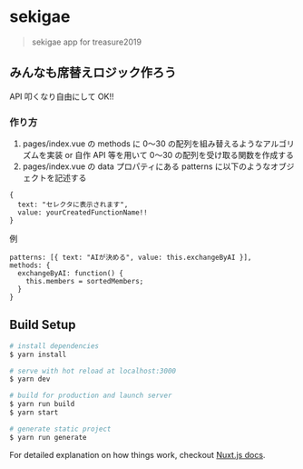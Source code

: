 # sekigae

> sekigae app for treasure2019

## みんなも席替えロジック作ろう

API 叩くなり自由にして OK!!

### 作り方

1. pages/index.vue の methods に 0〜30 の配列を組み替えるようなアルゴリズムを実装 or 自作 API 等を用いて 0〜30 の配列を受け取る関数を作成する
2. pages/index.vue の data プロパティにある patterns に以下のようなオブジェクトを記述する

```
{
  text: "セレクタに表示されます",
  value: yourCreatedFunctionName!!
}
```

例

```
patterns: [{ text: "AIが決める", value: this.exchangeByAI }],
methods: {
  exchangeByAI: function() {
    this.members = sortedMembers;
  }
}
```

## Build Setup

```bash
# install dependencies
$ yarn install

# serve with hot reload at localhost:3000
$ yarn dev

# build for production and launch server
$ yarn run build
$ yarn start

# generate static project
$ yarn run generate
```

For detailed explanation on how things work, checkout [Nuxt.js docs](https://nuxtjs.org).
